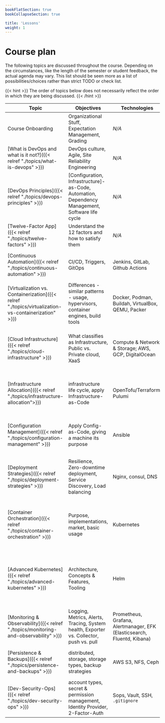 ```yaml
---
bookFlatSection: true
bookCollapseSection: true

title: 'Lessons'
weight: 1
---
```



Course plan
===========


The following topics are discussed throughout the course. Depending on the circumstances, like the
length of the semester or student feedback, the actual agenda may vary. This list should be
seen more as a list of possibilities/choices rather than strict TODO or check list.
 
{{< hint >}}
The order of topics below does not necessarily reflect the order in which they are
being discussed.
{{< /hint >}}


| Topic                                                                                               | Objectives                                                                                      | Technologies                                                            | Activities(s)                                                                                                                                                      |
|-----------------------------------------------------------------------------------------------------|-------------------------------------------------------------------------------------------------|-------------------------------------------------------------------------|--------------------------------------------------------------------------------------------------------------------------------------------------------------------|
| Course Onboarding                                                                                   | Organizational Stuff, Expectation Management, Grading                                           | *N/A*                                                                   | 🗣 sticky-notes session                                                                                                                                            |
| [What is DevOps and what is it not?]({{< relref "./topics/what-is-devops" >}})                      | DevOps culture, Agile, Site Reliability Engineering                                             | *N/A*                                                                   | 💡 [Learn Git Branching](https://learngitbranching.js.org)                                                                                                         |
| [DevOps Principles]({{< relref "./topics/devops-principles" >}})                                    | [Configuration, Infrastructure]-as-Code, Automation, Dependency Management, Software life cycle | *N/A*                                                                   | 🙌 demonstrate [*showcase*](https://gitlab.bht-berlin.de/fb6-wp11-devops/showcase)                                                                                 |
| [Twelve-Factor App]({{< relref "./topics/twelve-factors" >}})                                       | Understand the 12 factors and how to satisfy them                                               | *N/A*                                                                   | 🗣 assess Twelve-Factor compliance of an example app                                                                                                               |
| [Continuous Automation]({{< relref "./topics/continuous-automation" >}})                            | CI/CD, Triggers, GitOps                                                                         | Jenkins, GitLab, Github Actions                                         | 💡 [set up and run a pipeline]({{< ref "/tutorials/define-and-run-pipeline" >}})                                                                                   |
| [Virtualization vs. Containerization]({{< relref "./topics/virtualization-vs-containerization" >}}) | Differences - similar patterns - usage, hypervisors, container engines, build tools             | Docker, Podman, Buildah, VirtualBox, QEMU, Packer                       | 💡 [Spin up a virtual machine locally]({{< ref "/tutorials/spin-up-virtual-machine-locally" >}})                                                                   |
| [Cloud Infrastructure]({{< relref "./topics/cloud-infrastructure" >}})                              | What classifies as Infrastructure, Public vs. Private cloud, XaaS                               | Compute & Network & Storage; AWS, GCP, DigitalOcean                     | 💡 [Build a container image and start a container]({{< ref "/tutorials/build-container-image-and-start-container" >}})                                             |
| [Infrastructure Allocation]({{< relref "./topics/infrastructure-allocation">}})                     | infrastructure life cycle, apply Infrastructure-as-Code                                         | OpenTofu/Terraform, Pulumi                                              | 💡 [Allocate and access a virtual machine in the cloud]({{< ref "/tutorials/allocate-machine-in-cloud" >}})                                                        |
| [Configuration Management]({{< relref "./topics/configuration-management" >}})                      | Apply Config-as-Code, giving a machine its purpose                                              | Ansible                                                                 | 💡 [Automate service installation & configuration]({{< ref "/tutorials/automate-system-configuration" >}})                                                         |
| [Deployment Strategies]({{< relref "./topics/deployment-strategies" >}})                            | Resilience, Zero-downtime deployment, Service Discovery, Load balancing                         | Nginx, consul, DNS                                                      | 💡 [Update an instance group of an app behind a load balancer]({{< ref "/tutorials/update-version-as-instance-group" >}})                                          |
| [Container Orchestration]({{< relref "./topics/container-orchestration" >}})                        | Purpose, implementations, market, basic usage                                                   | Kubernetes                                                              | 💡 [Deploy an application on Kubernetes and make it available from the outside]({{< ref "/tutorials/become-familiar-with-kubernetes" >}})                          |
| [Advanced Kubernetes]({{< relref "./topics/advanced-kubernetes" >}})                                | Architecture, Concepts & Features, Tooling                                                      | Helm                                                                    | 💡 [Deploy an application with Helm]({{< ref "/tutorials/deploy-workload-with-helm" >}}); 💡 [Provision Kubernetes]({{< ref "/tutorials/provision-kubernetes" >}}) |
| [Monitoring & Observability]({{< relref "./topics/monitoring-and-observability" >}})                | Logging, Metrics, Alerts, Tracing, System health, Exporter vs. Collector, push vs. pull         | Prometheus, Grafana, Alertmanager, EFK (Elasticsearch, Fluentd, Kibana) | 💡 [Investigate system status & write an exporter]({{< ref "/tutorials/investigate-system-status" >}})                                                             |
| [Persistence & Backups]({{< relref "./topics/persistence-and-backups" >}})                          | distributed, storage, storage types, backup strategies                                          | AWS S3, NFS, Ceph                                                       | 💡 [Encrypt and store a backup offsite]({{< ref "/tutorials/create-encrypted-backup" >}})                                                                          |
| [Dev-Security-Ops]({{< relref "./topics/dev-security-ops" >}})                                      | account types, secret & permission management, Identity Provider, 2-Factor-Auth                 | Sops, Vault, SSH, `.gitignore`                                          | *N/A*                                                                                                                                                              | 

